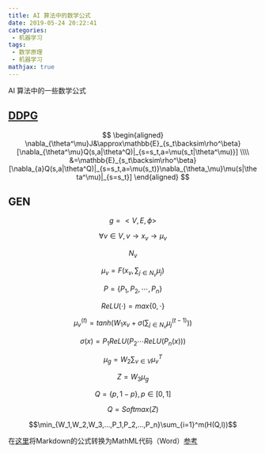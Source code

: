 ```yaml
---
title: AI 算法中的数学公式
date: 2019-05-24 20:22:41
categories:
 - 机器学习
tags:
 - 数学原理
 - 机器学习
mathjax: true
---
```


AI 算法中的一些数学公式

<!-- more -->

## [DDPG](https://arxiv.org/pdf/1509.02971.pdf)

$$
\begin{aligned}
\nabla_{\theta^\mu}J&\approx\mathbb{E}_{s_t\backsim\rho^\beta}[\nabla_{\theta^\mu}Q(s,a|\theta^Q)|_{s=s_t,a=\mu(s_t|\theta^\mu)}] \\\\
&=\mathbb{E}_{s_t\backsim\rho^\beta}[\nabla_{a}Q(s,a|\theta^Q)|_{s=s_t,a=\mu(s_t)}\nabla_{\theta_\mu}\mu(s|\theta^\mu)|_{s=s_t}]
\end{aligned}
$$

## GEN
$$g=<V,E,\phi>$$

$$\forall v\in V,v\rightarrow x_v\rightarrow \mu_v$$

$$N_v$$

$$\mu_v=F(x_v,\sum_{j\in N_v}\mu_j)$$

$$P=\lbrace P_1,P_2,\cdots,P_n\rbrace$$

$$ReLU(\cdot)=max\lbrace 0,\cdot\rbrace$$

$$\mu_v^{(t)}=tanh(W_1x_v+\sigma(\sum_{j\in N_v}\mu_j^{(t-1)}))$$

$$\sigma(x)=P_1ReLU(P_2\cdots ReLU(P_n(x)))$$

$$\mu_g=W_2\sum_{v\in V}\mu_v^T$$

$$Z=W_3\mu_g$$

$$Q=\lbrace p,1-p\rbrace,p\in[0,1]$$

$$Q=Softmax(Z)$$

$$\min_{W_1,W_2,W_3,...,P_1,P_2,...,P_n}\sum_{i=1}^m(H(Q,l))$$

在[这里](https://stackedit.io/editor)将Markdown的公式转换为MathML代码（Word）[参考](https://blog.csdn.net/bendanban/article/details/52823171)